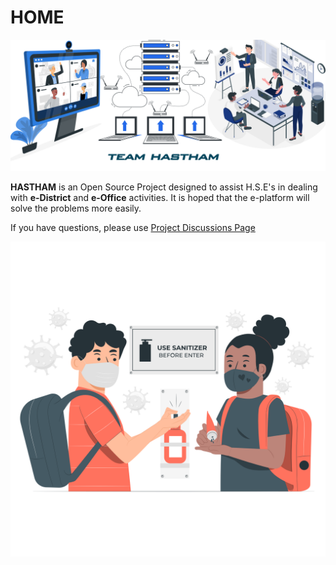 # HOME

![](.gitbook/assets/bg2.jpg)

  **HASTHAM** is an Open Source Project designed to assist H.S.E's in dealing with **e-District** and **e-Office** activities. It is hoped that the e-platform will solve the problems more easily.

If you have questions, please use [Project Discussions Page](https://github.com/hasthamalp/LOCKALP/discussions)

![](.gitbook/assets/kids-using-hand-sanitizer-at-school-pana.png)

